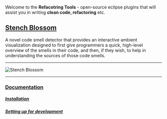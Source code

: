Welcome to the **Refacotring Tools** - open-source eclipse plugins that will assist you in writing **clean code, refactoring** etc.  

## [Stench Blossom](https://github.com/CaptainEmerson/refactoring-tools/wiki/Stench-Blossom)
A novel code smell detector that provides an interactive ambient visualization designed to first give programmers a quick, high-level overview of the smells in their code, and then, if they wish, to help in understanding the sources of those code smells.  

*** 
![Stench Blossom](https://github.com/CaptainEmerson/refactoring-tools/wiki/stench_blossom/images/overview/stench.png)

***
### [Documentation](https://github.com/CaptainEmerson/refactoring-tools/wiki/Stench-Blossom)
##### [Installation](https://github.com/CaptainEmerson/refactoring-tools/wiki/Installation)
##### [Setting up for development](https://github.com/CaptainEmerson/refactoring-tools/wiki/Setting-up-for-development)
    

